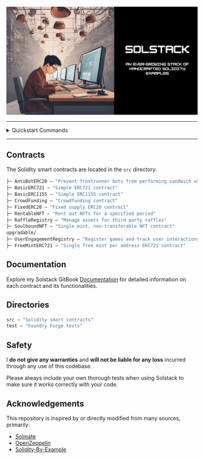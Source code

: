 
<p align="center">
  <img src="assets/solstack-cover.png" alt="Solstack Cover"/>
</p>

---

<details>
<summary>Quickstart Commands</summary>

Run this command to install dependencies, compile contracts, and execute all tests:

```bash
make
```

## Setting Up Environment Variables


Create a .env file in the project directory.


In the .env file, provide the following environment variable by replacing <url> with your  RPC URL. For example:


```bash
<YOUR_ENV_RPC_VARIABLE_NAME>=<url>
```


Running the Test Suite
Now that you've set up your environment variables, follow these steps to run the test suite:
In the terminal, run the following commands:

```bash
 source .env
 forge test --fork-url $<YOUR_ENV_RPC_VARIABLE_NAME>
 ```

## Running a Single Test Suite

To run specific test suites, use:

```bash
forge test --match-path "test/Soulbound.t.sol"
```

## Coverage

To generate coverage reports, first install genhtml:

```bash
brew install genhtml
```

> Note: If you encounter the error No available formula with the name "genhtml". Did you mean ekhtml?, run the following command:

```bash
brew install lcov
```

Finally, generate the coverage report with:

```bash
yarn run coverage
```
</details>

---


## Contracts

The Solidity smart contracts are located in the `src` directory.

```ml
├─ AntiBotERC20 — "Prevent frontrunner bots from performing sandwich attacks"
├─ BasicERC721 — "Simple ERC721 contract"
├─ BasicERC1155 — "Simple ERC1155 contract"
├─ CrowdFunding — "Crowdfunding contract"
├─ FixedERC20 — "Fixed supply ERC20 contract"
├─ RentableNFT — "Rent out NFTs for a specified period"
├─ RaffleRegistry — "Manage assets for third party raffles"
├─ SoulboundNFT — "Single mint, non-transferable NFT contract"
upgradable/
├─ UserEngagementRegistry — "Register games and track user interactions"
├─ FreeMintERC721 — "Single free mint per address ERC721 contract"

```

## Documentation
Explore my Solstack GitBook [Documentation](https://passandscore.gitbook.io/solstack) for detailed information on each contract and its functionalities.

## Directories

```ml
src — "Solidity smart contracts"
test — "Foundry Forge tests"
```

## Safety


I **do not give any warranties** and **will not be liable for any loss** incurred through any use of this codebase.

Please always include your own thorough tests when using Solstack to make sure it works correctly with your code.  

## Acknowledgements

This repository is inspired by or directly modified from many sources, primarily:

- [Solmate](https://github.com/transmissions11/solmate)
- [OpenZeppelin](https://github.com/OpenZeppelin/openzeppelin-contracts)
- [Solidity-By-Example](https://github.com/solidity-by-example/solidity-by-example.github.io)

